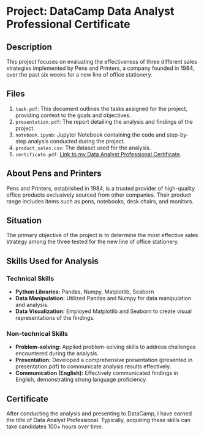 # Project: DataCamp Data Analyst Professional Certificate

## Description
This project focuses on evaluating the effectiveness of three different sales strategies implemented by Pens and Printers, a company founded in 1984, over the past six weeks for a new line of office stationery.

## Files

1. `task.pdf`: This document outlines the tasks assigned for the project, providing context to the goals and objectives.
2. `presentation.pdf`: The report detailing the analysis and findings of the project.
3. `notebook.ipynb`: Jupyter Notebook containing the code and step-by-step analysis conducted during the project.
4. `product_sales.csv`: The dataset used for the analysis.
5. `certificate.pdf`: [Link to my Data Analyst Professional Certificate](https://www.datacamp.com/certificate/DA0028611120864).

## About Pens and Printers
Pens and Printers, established in 1984, is a trusted provider of high-quality office products exclusively sourced from other companies. Their product range includes items such as pens, notebooks, desk chairs, and monitors.

## Situation
The primary objective of the project is to determine the most effective sales strategy among the three tested for the new line of office stationery.

## Skills Used for Analysis
### Technical Skills
- **Python Libraries:** Pandas, Numpy, Matplotlib, Seaborn
- **Data Manipulation:** Utilized Pandas and Numpy for data manipulation and analysis.
- **Data Visualization:** Employed Matplotlib and Seaborn to create visual representations of the findings.
### Non-technical Skills
- **Problem-solving:** Applied problem-solving skills to address challenges encountered during the analysis.
- **Presentation:** Developed a comprehensive presentation (presented in presentation.pdf) to communicate analysis results effectively.
- **Communication (English):** Effectively communicated findings in English, demonstrating strong language proficiency.

## Certificate 
After conducting the analysis and presenting to DataCamp, I have earned the title of Data Analyst Professional. Typically, acquiring these skills can take candidates 100+ hours over time.

